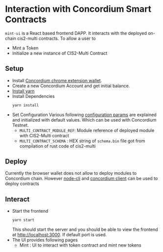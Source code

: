 # Interaction with Concordium Smart Contracts

`mint-ui` is a React based frontend DAPP. It interacts with the deployed on-chain cis2-multi contracts. To allow a user to

- Mint a Token
- Initialize a new instance of CIS2-Multi Contract

## Setup

- Install [Concordium chrome extension wallet](https://github.com/Concordium/concordium-browser-wallet/tree/main/packages/browser-wallet).
- Create a new Concordium Account and get initial balance.
- [Install yarn](https://classic.yarnpkg.com/lang/en/docs/install/#debian-stable)
- Install Dependencies
  ```bash
  yarn install
  ```
- Set Configuration
  Various following [configuration params](./src/Constants.ts) are explained and initialized with default values. Which can be used with Concordium Testnet.
  - `MULTI_CONTRACT_MODULE_REF`: Module reference of deployed module with CIS2-Multi contract
  - `MULTI_CONTRACT_SCHEMA` : HEX string of `schema.bin` file got from compilation of rust code of cis2-multi

## Deploy

Currently the browser wallet does not allow to deploy modules to Concordium chain. However [node-cli](https://github.com/chainorders/concordium-contracts-node-cli) and [concordium client](https://github.com/chainorders/concordium-contracts/tree/main/concordium-client) can be used to deploy contracts

## Interact

- Start the frontend
  ```bash
  yarn start
  ```
  This should start the server and you should be able to view the frontend at [http://localhost:3000](http://localhost:3000). If default port is used.
- The UI provides following pages
  - Mint : UI to interact with token contract and mint new tokens
